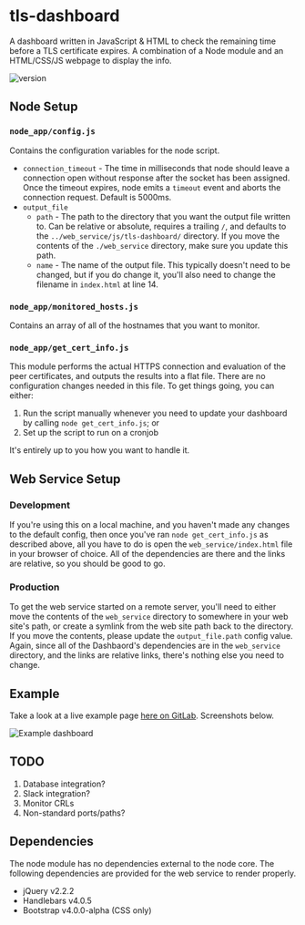 # tls-dashboard
A dashboard written in JavaScript &amp; HTML to check the remaining time before a TLS certificate expires. A combination of a Node module and an HTML/CSS/JS webpage to display the info. 

![version](https://img.shields.io/badge/version-1.2.0-brightgreen.svg?style=flat-square)

## Node Setup
### `node_app/config.js`
Contains the configuration variables for the node script.  

* `connection_timeout` - The time in milliseconds that node should leave a connection open without response after the socket has been assigned. Once the timeout expires, node emits a `timeout` event and aborts the connection request. Default is 5000ms.  
* `output_file`  
  * `path` - The path to the directory that you want the output file written to. Can be relative or absolute, requires a trailing `/`, and defaults to the `../web_service/js/tls-dashboard/` directory. If you move the contents of the `./web_service` directory, make sure you update this path.  
  * `name` - The name of the output file. This typically doesn't need to be changed, but if you do change it, you'll also need to change the filename in `index.html` at line 14.  


### `node_app/monitored_hosts.js`
Contains an array of all of the hostnames that you want to monitor. 

### `node_app/get_cert_info.js`
This module performs the actual HTTPS connection and evaluation of the peer certificates, and outputs the results into a flat file. There are no configuration changes needed in this file. To get things going, you can either:  

1. Run the script manually whenever you need to update your dashboard by calling `node get_cert_info.js`; or   
2. Set up the script to run on a cronjob

It's entirely up to you how you want to handle it. 

## Web Service Setup
### Development
If you're using this on a local machine, and you haven't made any changes to the default config, then once you've ran `node get_cert_info.js` as described above, all you have to do is open the `web_service/index.html` file in your browser of choice. All of the dependencies are there and the links are relative, so you should be good to go. 

### Production
To get the web service started on a remote server, you'll need to either move the contents of the `web_service` directory to somewhere in your web site's path, or create a symlink from the web site path back to the directory. If you move the contents, please update the `output_file.path` config value. Again, since all of the Dashbaord's dependencies are in the `web_service` directory, and the links are relative links, there's nothing else you need to change. 

## Example
Take a look at a live example page [here on GitLab][1]. Screenshots below. 

![Example dashboard](https://raw.githubusercontent.com/cmrunton/tls-dashboard/master/tls-dashboard.png)  

## TODO
1. Database integration?  
2. Slack integration?  
3. Monitor CRLs  
4. Non-standard ports/paths?

## Dependencies
The node module has no dependencies external to the node core. The following dependencies are provided for the web service to render properly.

* jQuery v2.2.2  
* Handlebars v4.0.5  
* Bootstrap v4.0.0-alpha (CSS only)  

[1]:https://craine.gitlab.io/tls-dashboard/